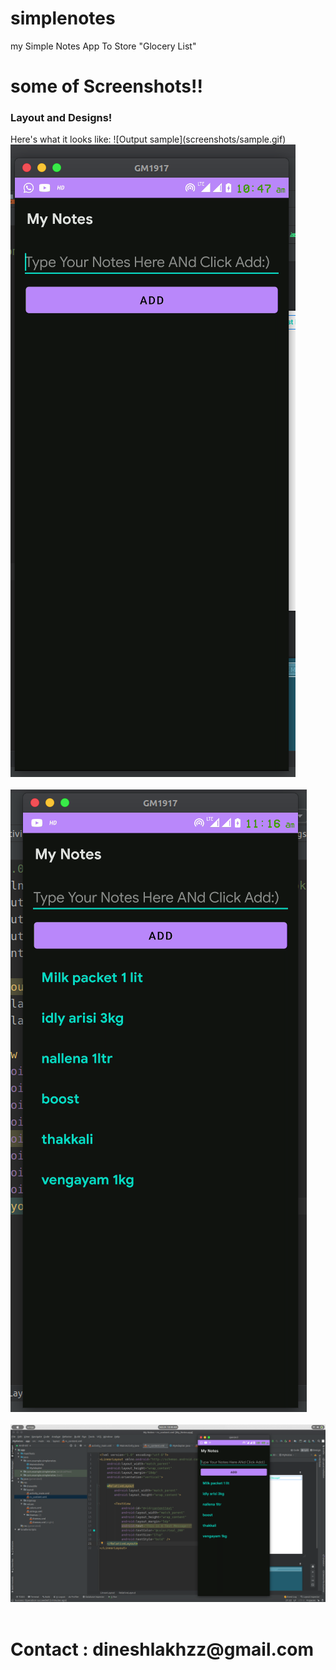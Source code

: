 # simplenotes
my Simple Notes App To Store "Glocery List" 

# some of Screenshots!!
<h3>Layout and Designs!</h3>
Here's what it looks like:
![Output sample](screenshots/sample.gif)

<img src="screenshots/1.png"/>
<br>
<br>
<img src="screenshots/3.png"/>
<br>
<br>

<img src="screenshots/2.png"/>

<br>
<br>

<h1> Contact : dineshlakhzz@gmail.com </h1>
